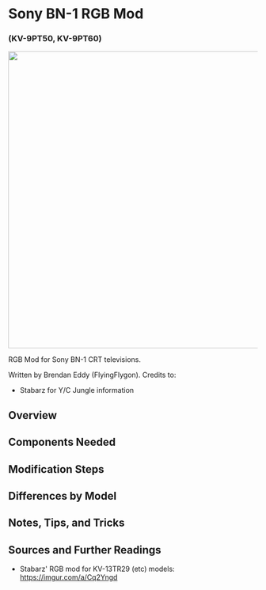 # Sony BN-1 RGB Mod
### (KV-9PT50, KV-9PT60)

<img src="https://user-images.githubusercontent.com/41927604/193102948-0b21a97f-89a2-4627-aa30-4a912703e66b.jpg" width="600" />

RGB Mod for Sony BN-1 CRT televisions.

Written by Brendan Eddy (FlyingFlygon). Credits to:
* Stabarz for Y/C Jungle information

## Overview

## Components Needed

## Modification Steps

## Differences by Model

## Notes, Tips, and Tricks

## Sources and Further Readings
* Stabarz' RGB mod for KV-13TR29 (etc) models: https://imgur.com/a/Cq2Yngd
